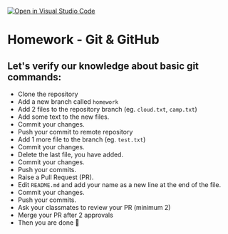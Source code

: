 [![Open in Visual Studio Code](https://classroom.github.com/assets/open-in-vscode-c66648af7eb3fe8bc4f294546bfd86ef473780cde1dea487d3c4ff354943c9ae.svg)](https://classroom.github.com/online_ide?assignment_repo_id=8586407&assignment_repo_type=AssignmentRepo)
# Homework - Git & GitHub

## Let's verify our knowledge about basic git commands:

- Clone the repository
- Add a new branch called `homework`
- Add 2 files to the repository branch (eg. `cloud.txt`, `camp.txt`)
- Add some text to the new files.
- Commit your changes.
- Push your commit to remote repository
- Add 1 more file to the branch (eg. `test.txt`)
- Commit your changes.
- Delete the last file, you have added.
- Commit your changes.
- Push your commits.
- Raise a Pull Request (PR).
- Edit `README.md` and add your name as a new line at the end of the file.
- Commit your changes.
- Push your commits.
- Ask your classmates to review your PR (minimum 2)
- Merge your PR after 2 approvals
- Then you are done :partying_face:	

